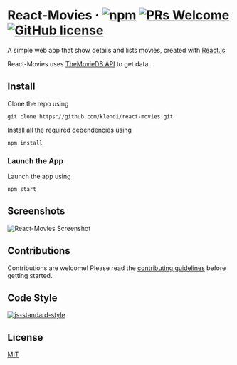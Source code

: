# React-Movies &middot; [![npm](https://img.shields.io/npm/v/npm.svg?style=flat-square)](https://www.npmjs.com/package/npm) [![PRs Welcome](https://img.shields.io/badge/PRs-welcome-brightgreen.svg?style=flat-square)](http://makeapullrequest.com) [![GitHub license](https://img.shields.io/badge/license-MIT-blue.svg?style=flat-square)](LICENSE)

A simple web app that show details and lists movies, created with [React.js](https://reactjs.org)

React-Movies uses [TheMovieDB API](https://api.themoviedb.org) to get data.

## Install

Clone the repo using

    git clone https://github.com/klendi/react-movies.git

Install all the required dependencies using

    npm install

### Launch the App

Launch the app using

    npm start

## Screenshots

![React-Movies Screenshot](https://i.imgur.com/9RN0sma.png)

## Contributions

Contributions are welcome! Please read the [contributing guidelines](https://github.com/klendi/react-movies/blob/master/CONTRIBUTING.md) before getting started.
## Code Style
[![js-standard-style](https://cdn.rawgit.com/standard/standard/master/badge.svg)](https://github.com/standard/standard)

## License

[MIT](https://github.com/klendi/react-moves/blob/master/LICENSE)
